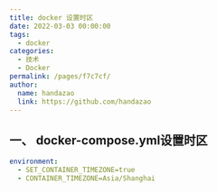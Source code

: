 ```yaml
---
title: docker 设置时区
date: 2022-03-03 00:00:00
tags: 
  - docker
categories: 
  - 技术
  - Docker
permalink: /pages/f7c7cf/
author: 
  name: handazao
  link: https://github.com/handazao
---
```



## 一、 docker-compose.yml设置时区

```yaml
environment:
  - SET_CONTAINER_TIMEZONE=true
  - CONTAINER_TIMEZONE=Asia/Shanghai
```